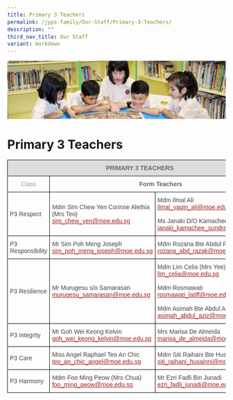 ```yaml
---
title: Primary 3 Teachers
permalink: /jyps-family/Our-Staff/Primary-3-Teachers/
description: ""
third_nav_title: Our Staff
variant: markdown
---
```

![](/images/banner.gif)

Primary 3 Teachers
==================
<style type="text/css">
.tg  {border-collapse:collapse;border-spacing:0;}
.tg td{border-color:black;border-style:solid;border-width:1px;font-family:Arial, sans-serif;font-size:14px;
  overflow:hidden;padding:10px 5px;word-break:normal;}
.tg th{border-color:black;border-style:solid;border-width:1px;font-family:Arial, sans-serif;font-size:14px;
  font-weight:normal;overflow:hidden;padding:10px 5px;word-break:normal;}
.tg .tg-a4yv{background-color:#DDD;color:#666;font-weight:bold;text-align:center;vertical-align:top}
.tg .tg-0qja{color:#A52023;text-align:left;text-decoration:underline;vertical-align:top}
.tg .tg-bh4q{color:#999;text-align:center;vertical-align:top}
.tg .tg-lpmw{color:#666;font-weight:bold;text-align:center;vertical-align:top}
.tg .tg-0lj4{color:#454545;text-align:left;vertical-align:middle}
.tg .tg-que8{color:#454545;text-align:left;vertical-align:top}
</style>
<table class="tg">
<thead>
  <tr>
    <th class="tg-a4yv" colspan="3">PRIMARY 3 TEACHERS</th>
  </tr>
</thead>
<tbody>
  <tr>
    <td class="tg-bh4q"> Class</td>
    <td class="tg-lpmw" colspan="2">Form Teachers</td>
  </tr>
	 <tr>
    <td class="tg-0lj4"> P3 Respect </td>
		 <td class="tg-0lj4"> Mdm Sim Chew Yen Corinne Alethia (Mrs Teo)<br> <a href="mailto:sim_chew_yen@moe.edu.sg"><span style="text-decoration:underline;color:#A52023">sim_chew_yen@moe.edu.sg</span></a></td>
     <td class="tg-0lj4"> Mdm Ilmal Ali<br> <a href="mailto:ilmal_yaqin_ali@moe.edu.sg"><span style="text-decoration:underline;color:#A52023">ilmal_yaqin_ali@moe.edu.sg</span></a><br><br>Ms Janaki D/O Kamachee Sundram<br> <a href="mailto:janaki_kamachee_sundram@moe.edu.sg"><span style="text-decoration:underline;color:#A52023">janaki_kamachee_sundram@moe.edu.sg</span></a></td>
  </tr>
  <tr>
    <td class="tg-0lj4"> P3 Responsibility</td>
    <td class="tg-0lj4"> Mr Sim Poh Meng Joseph<br> <a href="mailto:sim_poh_meng_joseph@moe.edu.sg"><span style="text-decoration:underline;color:#A52023">sim_poh_meng_joseph@moe.edu.sg</span></a><br></td>
    <td class="tg-0lj4"> Mdm Rozana Bte Abdul Razak<br> <a href="mailto:rozana_abd_razak@moe.edu.sg"><span style="text-decoration:underline;color:#A52023">rozana_abd_razak@moe.edu.sg</span></a><br></td>
  </tr>
  <tr>
    <td class="tg-0lj4"> P3 Resilience</td>
    <td class="tg-0lj4"> Mr Murugesu s/o Samarasan<br> <a href="mailto:murugesu_samarasan@moe.edu.sg"><span style="text-decoration:underline;color:#A52023">murugesu_samarasan@moe.edu.sg</span></a><br></td>
     <td class="tg-0lj4"> Mdm Lim Celia (Mrs Yee)<br> <a href="mailto:lim_celia@moe.edu.sg"><span style="text-decoration:underline;color:#A52023">lim_celia@moe.edu.sg</span></a><br><br>Mdm Rosmawati<br> <a href="mailto:rosmawati_latiff@moe.edu.sg"><span style="text-decoration:underline;color:#A52023">rosmawati_latiff@moe.edu.sg</span></a><br><br>Mdm Asimah Bte Abdul Aziz<br> <a href="mailto:asimah_abdul_aziz@moe.edu.sg"><span style="text-decoration:underline;color:#A52023">asimah_abdul_aziz@moe.edu.sg</span></a></td>
  </tr>
		 <tr>
    <td class="tg-0lj4"> P3 Integrity</td>
    <td class="tg-0lj4"> Mr Goh Wei Keong Kelvin<br> <a href="mailto:goh_wei_keong_kelvin@moe.edu.sg"><span style="text-decoration:underline;color:#A52023">goh_wei_keong_kelvin@moe.edu.sg</span></a><br></td>
    <td class="tg-0lj4"> Mrs Marisa De Almeida<br> <a href="mailto:marisa_de_almeida@moe.edu.sg"><span style="text-decoration:underline;color:#A52023">marisa_de_almeida@moe.edu.sg</span></a></td>
  </tr>
  <tr>
    <td class="tg-0lj4"> P3 Care</td>
    <td class="tg-0lj4"> Miss Angel Raphael Teo An Chic<br> <a href="mailto:teo_an_chic_angel@moe.edu.sg"><span style="text-decoration:underline;color:#A52023">teo_an_chic_angel@moe.edu.sg</span></a><br></td>
    <td class="tg-0lj4">Mdm Siti Raihani Bte Husainni<br> <a href="mailto:siti_raihani_husainni@moe.edu.sg"><span style="text-decoration:underline;color:#A52023">siti_raihani_husainni@moe.edu.sg</span></a><br></td>
  </tr>
	  <tr>
    <td class="tg-0lj4"> P3 Harmony</td>
		<td class="tg-0lj4"> Mdm Foo Ming Peow (Mrs Chua)<br> <a href="mailto:foo_ming_peow@moe.edu.sg"><span style="text-decoration:underline;color:#A52023">foo_ming_peow@moe.edu.sg</span></a></td>
			<td class="tg-0lj4"> Mr Ezri Fadli Bin Junadi<br> <a href="mailto:ezri_fadli_junadi@moe.edu.sg"><span style="text-decoration:underline;color:#A52023">ezri_fadli_junadi@moe.edu.sg</span></a></td>
  </tr>
</tbody>
</table>